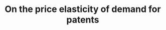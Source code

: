 ---
citation: 'Rassenfosse, G. de, & Potterie, B. van P. de la. '
contributors:
- Gaétan de Rassenfosse
- Bruno van Pottelsberghe de la Potterie
cost: None
description: Fees since 1980 at the European (EPO), the US and the Japanese patent
  offices.
last_edit: Mon, 19 Jun 2023 16:36:44 GMT
location: http://www.gder.info/download_OBES_data.html
maintained_by: Gaétan de Rassenfosse
open_access: 'TRUE'
record_creation_timestamp: 11/25/2020 17:20:46
shortname: patent_price_elasticity
tags:
- patent demand
- United States
- Europe
- Japan
title: On the price elasticity of demand for patents
uuid: d76b71a1-2f43-447d-b296-a1b52db6e3d7
versioning: 'FALSE'
---